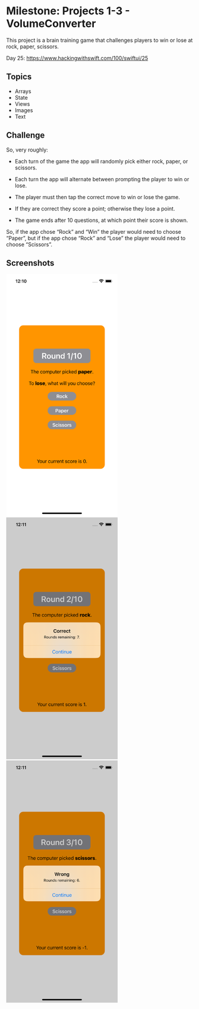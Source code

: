 # Milestone: Projects 1-3 - VolumeConverter

This project is a brain training game that challenges players to win or lose at rock, paper, scissors.

Day 25: https://www.hackingwithswift.com/100/swiftui/25

## Topics

- Arrays
- State
- Views
- Images
- Text

## Challenge

So, very roughly:

- Each turn of the game the app will randomly pick either rock, paper, or scissors.

- Each turn the app will alternate between prompting the player to win or lose.

- The player must then tap the correct move to win or lose the game.

- If they are correct they score a point; otherwise they lose a point.

- The game ends after 10 questions, at which point their score is shown.

So, if the app chose “Rock” and “Win” the player would need to choose “Paper”, but if the app chose “Rock” and “Lose” the player would need to choose “Scissors”.

## Screenshots

<img src="Screenshots/Screenshot 1.png" width="300"/> <img src="Screenshots/Screenshot 2.png" width="300"/> <img src="Screenshots/Screenshot 3.png" width="300"/>
